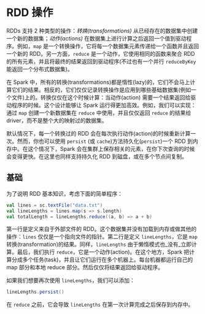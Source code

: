 # RDD 操作

RDDs 支持 2 种类型的操作：_转换(transformations)_ 从已经存在的数据集中创建一个新的数据集；_动作(actions)_ 在数据集上进行计算之后返回一个值到驱动程序。例如，`map` 是一个转换操作，它将每一个数据集元素传递给一个函数并且返回一个新的 RDD。另一方面，`reduce` 是一个动作，它使用相同的函数来聚合 RDD 的所有元素，并且将最终的结果返回到驱动程序(不过也有一个并行 `reduceByKey` 能返回一个分布式数据集)。

在 Spark 中，所有的转换(transformations)都是惰性(lazy)的，它们不会马上计算它们的结果。相反的，它们仅仅记录转换操作是应用到哪些基础数据集(例如一个文件)上的。转换仅仅在这个时候计算：当动作(action) 需要一个结果返回给驱动程序的时候。这个设计能够让 Spark 运行得更加高效。例如，我们可以实现：通过 `map` 创建一个新数据集在 `reduce` 中使用，并且仅仅返回 `reduce` 的结果给 driver，而不是整个大的映射过的数据集。

默认情况下，每一个转换过的 RDD 会在每次执行动作(action)的时候重新计算一次。然而，你也可以使用 `persist` (或 `cache`)方法持久化(`persist`)一个 RDD 到内存中。在这个情况下，Spark 会在集群上保存相关的元素，在你下次查询的时候会变得更快。在这里也同样支持持久化 RDD 到磁盘，或在多个节点间复制。

## 基础

为了说明 RDD 基本知识，考虑下面的简单程序：

```scala
val lines = sc.textFile("data.txt")
val lineLengths = lines.map(s => s.length)
val totalLength = lineLengths.reduce((a, b) => a + b)
```

第一行是定义来自于外部文件的 RDD。这个数据集并没有加载到内存或做其他的操作：`lines` 仅仅是一个指向文件的指针。第二行是定义 `lineLengths`，它是 `map` 转换(transformation)的结果。同样，`lineLengths` 由于懒惰模式也_没有_立即计算。最后，我们执行 `reduce`，它是一个动作(action)。在这个地方，Spark 把计算分成多个任务(task)，并且让它们运行在多个机器上。每台机器都运行自己的 map 部分和本地 reduce 部分。然后仅仅将结果返回给驱动程序。

如果我们想要再次使用 `lineLengths`，我们可以添加：

```scala
lineLengths.persist()
```

在 `reduce` 之前，它会导致 `lineLengths` 在第一次计算完成之后保存到内存中。